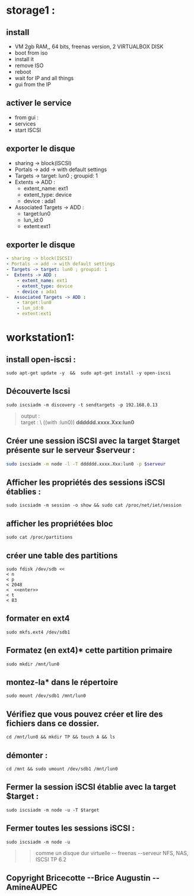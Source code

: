 
# storage1 :
## install

- VM 2gb RAM,, 64 bits, freenas version, 2 VIRTUALBOX DISK
- boot from iso
- install it
- remove ISO
- reboot
- wait for IP and all things
- gui from the IP



## activer le service 
- from gui :
- services
- start ISCSI



## exporter le disque
- sharing -> block(ISCSI)  
- Portals -> add -> with default settings  
- Targets -> target: lun0 ; groupid: 1   
-  Extents -> ADD :  
    - extent_name: ext1
    - extent_type: device
    - device : ada1
-  Associated Targets -> ADD :  
    - target:lun0
    - lun_id:0
    - extent:ext1


## exporter le disque 
```yml
- sharing -> block(ISCSI)  
- Portals -> add -> with default settings  
- Targets -> target: lun0 ; groupid: 1   
-  Extents -> ADD :  
    - extent_name: ext1
    - extent_type: device
    - device : ada1
-  Associated Targets -> ADD :  
    - target:lun0
    - lun_id:0
    - extent:ext1
```

# workstation1:

## install open-iscsi :
    sudo apt-get update -y  &&  sudo apt-get install -y open-iscsi  
## Découverte Iscsi
    sudo iscsiadm -m discovery -t sendtargets -p 192.168.0.13 
> output : \
> target : \ ((with :lun0))
**dddddd.xxxx.Xxx:lun0**

## Créer une session iSCSI avec la target $target présente sur le serveur $serveur : 

```bash
sudo iscsiadm -m node -l -T dddddd.xxxx.Xxx:lun0 -p $serveur
```


## Afficher les propriétés des sessions iSCSI établies :

    sudo iscsiadm -m session -o show && sudo cat /proc/net/iet/session

## afficher les propriétées bloc
    sudo cat /proc/partitions

## créer une table des partitions
    sudo fdisk /dev/sdb <<  
    < n  
    < p  
    < 2048  
    <  <<enter>>  
    < t  
    < 83  

## formater en ext4
    sudo mkfs.ext4 /dev/sdb1

## Formatez (en ext4)* cette partition primaire

    sudo mkdir /mnt/lun0


## montez-la* dans le répertoire 
    sudo mount /dev/sdb1 /mnt/lun0

## Vérifiez que vous pouvez créer et lire des fichiers dans ce dossier. 

    cd /mnt/lun0 && mkdir TP && touch A && ls


## démonter :

    cd /mnt && sudo umount /dev/sdb1 /mnt/lun0



## Fermer la session iSCSI établie avec la target $target :

    sudo iscsiadm -m node -u -T $target

## Fermer toutes les sessions iSCSI :

    sudo iscsiadm -m node -u


>> comme un disque dur virtuelle -- freenas --serveur NFS, NAS, ISCSI
>> TP  6.2 


## Copyright Bricecotte --Brice Augustin -- AmineAUPEC
<!-- #

#

#

# -->

<!-- > [!WARNING]
> Dtest
1. **d**
1. d
1. 
1. 


![display](../) -->
